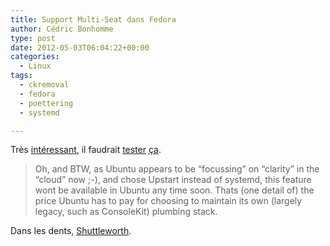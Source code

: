 ```yaml
---
title: Support Multi-Seat dans Fedora
author: Cédric Bonhomme
type: post
date: 2012-05-03T06:04:22+00:00
categories:
  - Linux
tags:
  - ckremoval
  - fedora
  - poettering
  - systemd

---
```

Très [intéressant][1], il faudrait [tester][2] [ça][3].

> Oh, and BTW, as Ubuntu appears to be &#8220;focussing&#8221; on &#8220;clarity&#8221; in the &#8220;cloud&#8221; now ;-), and chose Upstart instead of systemd, this feature wont be available in Ubuntu any time soon. Thats (one detail of) the price Ubuntu has to pay for choosing to maintain its own (largely legacy, such as ConsoleKit) plumbing stack.

Dans les dents, [Shuttleworth][4].

 [1]: https://fedoraproject.org/wiki/Features/ckremoval
 [2]: http://0pointer.de/blog/projects/multi-seat
 [3]: http://www.phoronix.com/scan.php?page=article&item=plugable_multiseat_kick
 [4]: http://www.markshuttleworth.com/archives/1121
